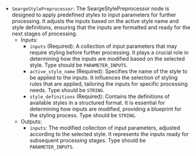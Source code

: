 - `SeargeStylePreprocessor`: The SeargeStylePreprocessor node is designed to apply predefined styles to input parameters for further processing. It adjusts the inputs based on the active style name and style definitions, ensuring that the inputs are formatted and ready for the next stages of processing.
    - Inputs:
        - `inputs` (Required): A collection of input parameters that may require styling before further processing. It plays a crucial role in determining how the inputs are modified based on the selected style. Type should be `PARAMETER_INPUTS`.
        - `active_style_name` (Required): Specifies the name of the style to be applied to the inputs. It influences the selection of styling rules that are applied, tailoring the inputs for specific processing needs. Type should be `STRING`.
        - `style_definitions` (Required): Contains the definitions of available styles in a structured format. It is essential for determining how inputs are modified, providing a blueprint for the styling process. Type should be `STRING`.
    - Outputs:
        - `inputs`: The modified collection of input parameters, adjusted according to the selected style. It represents the inputs ready for subsequent processing stages. Type should be `PARAMETER_INPUTS`.
